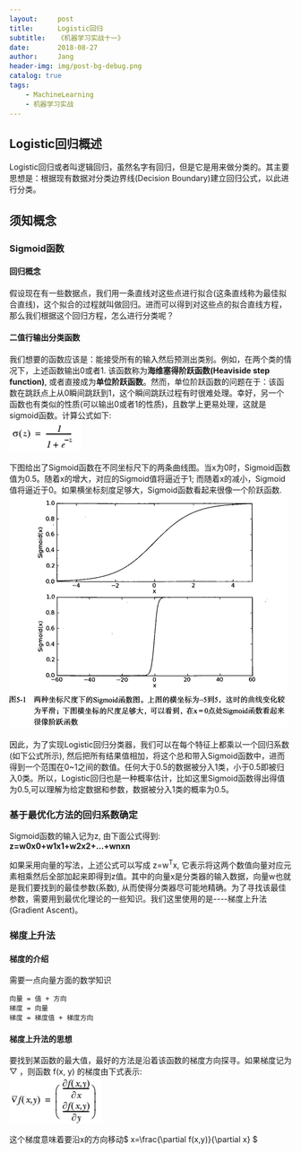 ```yaml
---
layout:     post
title:      Logistic回归
subtitle:   《机器学习实战十一》
date:       2018-08-27
author:     Jang
header-img: img/post-bg-debug.png
catalog: true
tags:
    - MachineLearning
    - 机器学习实战
---
```


## Logistic回归概述<br>
Logistic回归或者叫逻辑回归，虽然名字有回归，但是它是用来做分类的。其主要思想是：根据现有数据对分类边界线(Decision Boundary)建立回归公式，以此进行分类。<br>

## 须知概念<br>

### Sigmoid函数<br>

#### 回归概念<br>
假设现在有一些数据点，我们用一条直线对这些点进行拟合(这条直线称为最佳拟合直线)，这个拟合的过程就叫做回归。进而可以得到对这些点的拟合直线方程，那么我们根据这个回归方程，怎么进行分类呢？<br>

#### 二值行输出分类函数<br>
我们想要的函数应该是：能接受所有的输入然后预测出类别。例如，在两个类的情况下，上述函数输出0或者1. 该函数称为**海维塞得阶跃函数(Heaviside step function)**, 或者直接成为**单位阶跃函数**。然而，单位阶跃函数的问题在于：该函数在跳跃点上从0瞬间跳跃到1，这个瞬间跳跃过程有时很难处理。幸好，另一个函数也有类似的性质(可以输出0或者1的性质)，且数学上更易处理，这就是sigmoid函数。计算公式如下:<br>
<img src="https://github.com/apachecn/AiLearning/raw/dev/img/ml/5.Logistic/LR_1.png"/><br>

下图给出了Sigmoid函数在不同坐标尺下的两条曲线图。当x为0时，Sigmoid函数值为0.5。随着x的增大，对应的Sigmoid值将逼近于1; 而随着x的减小，Sigmoid值将逼近于0。如果横坐标刻度足够大，Sigmoid函数看起来很像一个阶跃函数.<br>
<img src="https://github.com/apachecn/AiLearning/raw/dev/img/ml/5.Logistic/LR_3.png"/><br>

因此，为了实现Logistic回归分类器，我们可以在每个特征上都乘以一个回归系数(如下公式所示), 然后把所有结果值相加，将这个总和带入Sigmoid函数中，进而得到一个范围在0~1之间的数值。任何大于0.5的数据被分入1类，小于0.5即被归入0类。所以，Logistic回归也是一种概率估计，比如这里Sigmoid函数得出得值为0.5,可以理解为给定数据和参数，数据被分入1类的概率为0.5。<br>

### 基于最优化方法的回归系数确定<br>
Sigmoid函数的输入记为z, 由下面公式得到:<br>
**z=w0x0+w1x1+w2x2+...+wnxn**<br>

如果采用向量的写法，上述公式可以写成 z=w<sup>T</sup>x, 它表示将这两个数值向量对应元素相乘然后全部加起来即得到z值。其中的向量x是分类器的输入数据，向量w也就是我们要找到的最佳参数(系数), 从而使得分类器尽可能地精确。为了寻找该最佳参数，需要用到最优化理论的一些知识。我们这里使用的是----梯度上升法(Gradient Ascent)。<br>

### 梯度上升法<br>

#### 梯度的介绍<br>

需要一点向量方面的数学知识<br>
```
向量 = 值 + 方向
梯度 = 向量
梯度 = 梯度值 + 梯度方向
```

#### 梯度上升法的思想<br>

要找到某函数的最大值，最好的方法是沿着该函数的梯度方向探寻。如果梯度记为 ▽ ，则函数 f(x, y) 的梯度由下式表示:<br>
<img src="https://github.com/apachecn/AiLearning/raw/dev/img/ml/5.Logistic/LR_5.png"/><br>

这个梯度意味着要沿x的方向移动$ x=\frac{\partial f(x,y)}{\partial x} $

